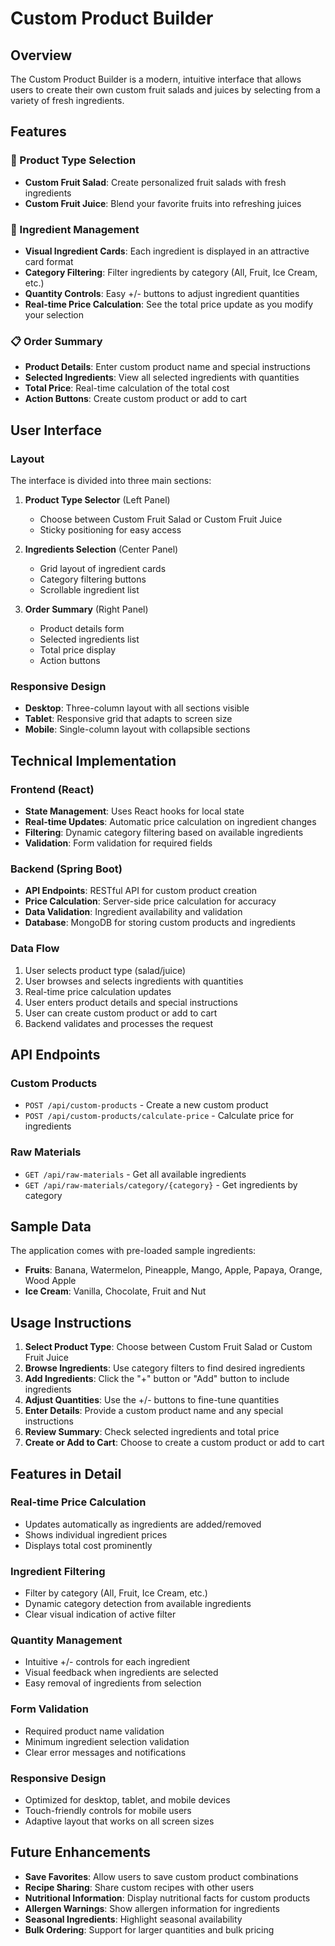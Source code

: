 # Custom Product Builder

## Overview

The Custom Product Builder is a modern, intuitive interface that allows users to create their own custom fruit salads and juices by selecting from a variety of fresh ingredients.

## Features

### 🍹 Product Type Selection
- **Custom Fruit Salad**: Create personalized fruit salads with fresh ingredients
- **Custom Fruit Juice**: Blend your favorite fruits into refreshing juices

### 🥗 Ingredient Management
- **Visual Ingredient Cards**: Each ingredient is displayed in an attractive card format
- **Category Filtering**: Filter ingredients by category (All, Fruit, Ice Cream, etc.)
- **Quantity Controls**: Easy +/- buttons to adjust ingredient quantities
- **Real-time Price Calculation**: See the total price update as you modify your selection

### 📋 Order Summary
- **Product Details**: Enter custom product name and special instructions
- **Selected Ingredients**: View all selected ingredients with quantities
- **Total Price**: Real-time calculation of the total cost
- **Action Buttons**: Create custom product or add to cart

## User Interface

### Layout
The interface is divided into three main sections:

1. **Product Type Selector** (Left Panel)
   - Choose between Custom Fruit Salad or Custom Fruit Juice
   - Sticky positioning for easy access

2. **Ingredients Selection** (Center Panel)
   - Grid layout of ingredient cards
   - Category filtering buttons
   - Scrollable ingredient list

3. **Order Summary** (Right Panel)
   - Product details form
   - Selected ingredients list
   - Total price display
   - Action buttons

### Responsive Design
- **Desktop**: Three-column layout with all sections visible
- **Tablet**: Responsive grid that adapts to screen size
- **Mobile**: Single-column layout with collapsible sections

## Technical Implementation

### Frontend (React)
- **State Management**: Uses React hooks for local state
- **Real-time Updates**: Automatic price calculation on ingredient changes
- **Filtering**: Dynamic category filtering based on available ingredients
- **Validation**: Form validation for required fields

### Backend (Spring Boot)
- **API Endpoints**: RESTful API for custom product creation
- **Price Calculation**: Server-side price calculation for accuracy
- **Data Validation**: Ingredient availability and validation
- **Database**: MongoDB for storing custom products and ingredients

### Data Flow
1. User selects product type (salad/juice)
2. User browses and selects ingredients with quantities
3. Real-time price calculation updates
4. User enters product details and special instructions
5. User can create custom product or add to cart
6. Backend validates and processes the request

## API Endpoints

### Custom Products
- `POST /api/custom-products` - Create a new custom product
- `POST /api/custom-products/calculate-price` - Calculate price for ingredients

### Raw Materials
- `GET /api/raw-materials` - Get all available ingredients
- `GET /api/raw-materials/category/{category}` - Get ingredients by category

## Sample Data

The application comes with pre-loaded sample ingredients:
- **Fruits**: Banana, Watermelon, Pineapple, Mango, Apple, Papaya, Orange, Wood Apple
- **Ice Cream**: Vanilla, Chocolate, Fruit and Nut

## Usage Instructions

1. **Select Product Type**: Choose between Custom Fruit Salad or Custom Fruit Juice
2. **Browse Ingredients**: Use category filters to find desired ingredients
3. **Add Ingredients**: Click the "+" button or "Add" button to include ingredients
4. **Adjust Quantities**: Use the +/- buttons to fine-tune quantities
5. **Enter Details**: Provide a custom product name and any special instructions
6. **Review Summary**: Check selected ingredients and total price
7. **Create or Add to Cart**: Choose to create a custom product or add to cart

## Features in Detail

### Real-time Price Calculation
- Updates automatically as ingredients are added/removed
- Shows individual ingredient prices
- Displays total cost prominently

### Ingredient Filtering
- Filter by category (All, Fruit, Ice Cream, etc.)
- Dynamic category detection from available ingredients
- Clear visual indication of active filter

### Quantity Management
- Intuitive +/- controls for each ingredient
- Visual feedback when ingredients are selected
- Easy removal of ingredients from selection

### Form Validation
- Required product name validation
- Minimum ingredient selection validation
- Clear error messages and notifications

### Responsive Design
- Optimized for desktop, tablet, and mobile devices
- Touch-friendly controls for mobile users
- Adaptive layout that works on all screen sizes

## Future Enhancements

- **Save Favorites**: Allow users to save custom product combinations
- **Recipe Sharing**: Share custom recipes with other users
- **Nutritional Information**: Display nutritional facts for custom products
- **Allergen Warnings**: Show allergen information for ingredients
- **Seasonal Ingredients**: Highlight seasonal availability
- **Bulk Ordering**: Support for larger quantities and bulk pricing 
